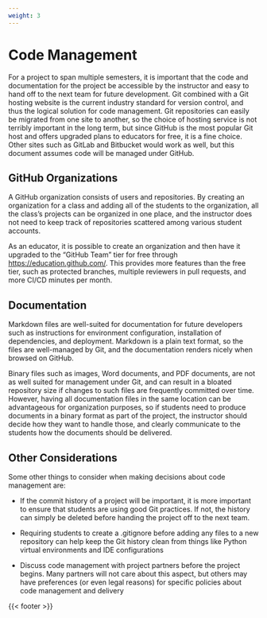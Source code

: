 ```yaml
---
weight: 3
---
```


# Code Management

For a project to span multiple semesters, it is important that the code and documentation for the project be accessible by the instructor and easy to hand off to the next team for future development. Git combined with a Git hosting website is the current industry standard for version control, and thus the logical solution for code management. Git repositories can easily be migrated from one site to another, so the choice of hosting service is not terribly important in the long term, but since GitHub is the most popular Git host and offers upgraded plans to educators for free, it is a fine choice. Other sites such as GitLab and Bitbucket would work as well, but this document assumes code will be managed under GitHub. 

## GitHub Organizations 

A GitHub organization consists of users and repositories. By creating an organization for a class and adding all of the students to the organization, all the class’s projects can be organized in one place, and the instructor does not need to keep track of repositories scattered among various student accounts. 

As an educator, it is possible to create an organization and then have it upgraded to the “GitHub Team” tier for free through https://education.github.com/. This provides more features than the free tier, such as protected branches, multiple reviewers in pull requests, and more CI/CD minutes per month. 

## Documentation 

Markdown files are well-suited for documentation for future developers such as instructions for environment configuration, installation of dependencies, and deployment. Markdown is a plain text format, so the files are well-managed by Git, and the documentation renders nicely when browsed on GitHub. 

Binary files such as images, Word documents, and PDF documents, are not as well suited for management under Git, and can result in a bloated repository size if changes to such files are frequently committed over time. However, having all documentation files in the same location can be advantageous for organization purposes, so if students need to produce documents in a binary format as part of the project, the instructor should decide how they want to handle those, and clearly communicate to the students how the documents should be delivered. 

## Other Considerations 

Some other things to consider when making decisions about code management are: 

* If the commit history of a project will be important, it is more important to ensure that students are using good Git practices. If not, the history can simply be deleted before handing the project off to the next team. 

* Requiring students to create a .gitignore before adding any files to a new repository can help keep the Git history clean from things like Python virtual environments and IDE configurations 

* Discuss code management with project partners before the project begins. Many partners will not care about this aspect, but others may have preferences (or even legal reasons) for specific policies about code management and delivery 

{{< footer >}}
 
